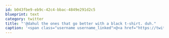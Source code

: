 ```yaml
---
id: b043fbe9-eb9c-42c4-bbac-4849e291d2c5
blueprint: text
category: twitter
title: "'@dahul the ones that go better with a black t-shirt. duh."
caption: '<span class="username username_linked">@<a href="https://twitter.com/dahul" title="Darren Hull (dahul)">dahul</a></span> the ones that go better with a black t-shirt. duh.'
---
```

